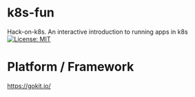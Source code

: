 # k8s-fun
Hack-on-k8s. An interactive introduction to running apps in k8s
[![License: MIT](https://img.shields.io/badge/License-MIT-yellow.svg)](https://opensource.org/licenses/MIT)


# Platform / Framework
https://gokit.io/

